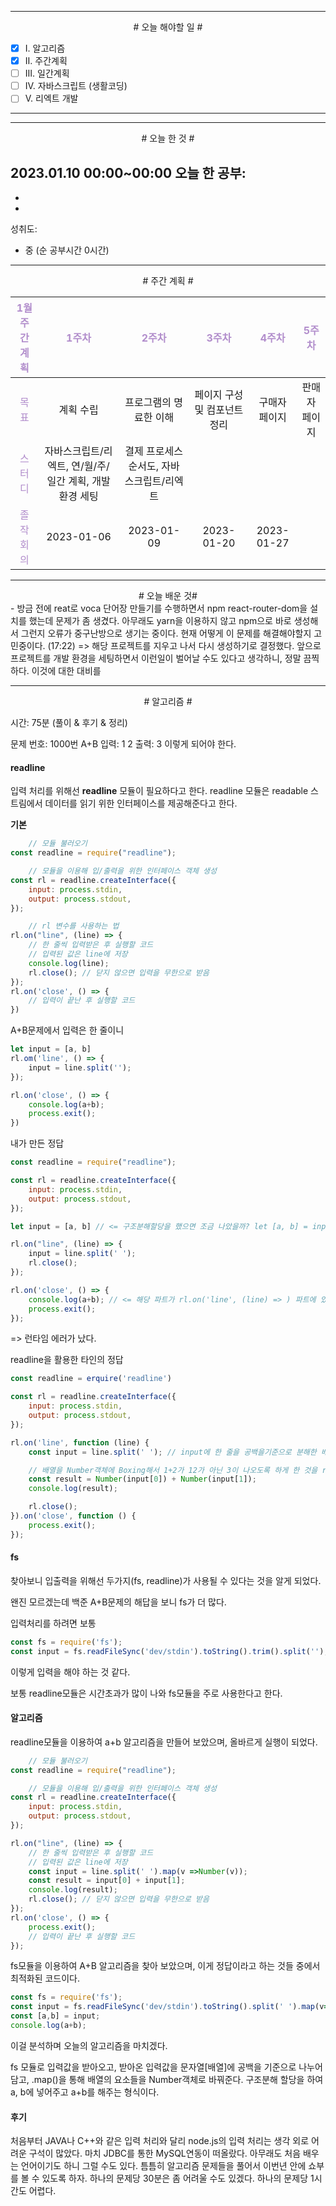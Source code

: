 

----

<div align='center'>
# 오늘 해야할 일 #
</div>

- [x]  Ⅰ. 알고리즘
- [x]  Ⅱ. 주간계획
- [ ]  Ⅲ. 일간계획
- [ ]  Ⅳ. 자바스크립트 (생활코딩)
- [ ]  Ⅴ. 리엑트 개발

----

----

<div align="center"># 오늘 한 것 #</div>

2023.01.10 00:00~00:00 
오늘 한 공부: 
- 
- 
- 

성취도: 
- 중 (순 공부시간 0시간)

----

<div align="center"># 주간 계획 #</div>

|<span style="color:#b28ecc">1월 주간계획</span>|<span style="color:#b28ecc">1주차</span>|<span style="color:#b28ecc">2주차</span>|<span style="color:#b28ecc">3주차</span>|<span style="color:#b28ecc">4주차</span>|<span style="color:#b28ecc">5주차</span>|
|:------:|:---:|:---:|:---:|:---:|:---:|
|<span style="color:#b28ecc">목표</span>| 계획 수립 | 프로그램의 명료한 이해 | 페이지 구성 및 컴포넌트 정리 | 구매자 페이지 | 판매자 페이지 |
|<span style="color:#b28ecc">스터디</span>| 자바스크립트/리엑트, 연/월/주/일간 계획, 개발환경 세팅 | 결제 프로세스 순서도, 자바스크립트/리엑트 |  |  |  |
|<span style="color:#b28ecc">졸작회의</span>| 2023-01-06 | 2023-01-09 | 2023-01-20 | 2023-01-27 |


----

<div align="center"># 오늘 배운 것#</div>
- 방금 전에 reat로 voca 단어장 만들기를 수행하면서 npm react-router-dom을 설치를 했는데
  문제가 좀 생겼다.
  아무래도 yarn을 이용하지 않고 npm으로 바로 생성해서 그런지
  오류가 중구난방으로 생기는 중이다.
  현재 어떻게 이 문제를 해결해야할지 고민중이다. (17:22)
  => 해당 프로젝트를 지우고 나서 다시 생성하기로 결정했다.
  앞으로 프로젝트를 개발 환경을 세팅하면서 이런일이 벌어날 수도 있다고 생각하니, 정말 끔찍하다.
  이것에 대한 대비를

----

<div align="center"># 알고리즘 #</div>

시간: 75분 (풀이 & 후기 & 정리)

문제 번호: 1000번
A+B
입력: 1 2
출력: 3
이렇게 되어야 한다.

#### readline

입력 처리를 위해선 **readline** 모듈이 필요하다고 한다.
readline 모듈은 readable 스트림에서 데이터를 읽기 위한 인터페이스를 제공해준다고 한다.

**기본**
```js
	// 모듈 불러오기
const readline = require("readline");

	// 모듈을 이용해 입/출력을 위한 인터페이스 객체 생성
const rl = readline.createInterface({
	input: process.stdin,
	output: process.stdout,
});

	// rl 변수를 사용하는 법
rl.on("line", (line) => {
	// 한 줄씩 입력받은 후 실행할 코드
	// 입력된 값은 line에 저장
	console.log(line);
	rl.close(); // 닫지 않으면 입력을 무한으로 받음
});
rl.on('close', () => {
	// 입력이 끝난 후 실행할 코드
})

```

A+B문제에서 입력은 한 줄이니
```js
let input = [a, b]
rl.om('line', () => {
	input = line.split('');
});

rl.on('close', () => {
	console.log(a+b);
	process.exit();
})
```

내가 만든 정답
```js
const readline = require("readline");

const rl = readline.createInterface({
	input: process.stdin,
	output: process.stdout,
});

let input = [a, b] // <= 구조분해할당을 했으면 조금 나았을까? let [a, b] = input

rl.on("line", (line) => {
	input = line.split(' ');
	rl.close(); 
});

rl.on('close', () => {
    console.log(a+b); // <= 해당 파트가 rl.on('line', (line) => ) 파트에 있어야 한다.
    process.exit();
});
```
=> 런타임 에러가 났다.

readline을 활용한 타인의 정답
```js
const readline = erquire('readline')

const rl = readline.createInterface({
    input: process.stdin,
    output: process.stdout,
});

rl.on('line', function (line) {
    const input = line.split(' '); // input에 한 줄을 공백을기준으로 분해한 배열이다.

	// 배열을 Number객체에 Boxing해서 1+2가 12가 아닌 3이 나오도록 하게 한 것을 result변수에 저장
    const result = Number(input[0]) + Number(input[1]); 
    console.log(result);

    rl.close();
}).on('close', function () {
    process.exit();
});
```


#### fs

찾아보니
입출력을 위해선 두가지(fs, readline)가 사용될 수 있다는 것을 알게 되었다.

왠진 모르겠는데 백준 A+B문제의 해답을 보니 fs가 더 많다.

입력처리를 하려면 보통 
```js
const fs = require('fs');
const input = fs.readFileSync('dev/stdin').toString().trim().split('');
```
이렇게 입력을 해야 하는 것 같다.

보통 readline모듈은 시간초과가 많이 나와 fs모듈을 주로 사용한다고 한다.

#### 알고리즘

readline모듈을 이용하여 a+b 알고리즘을 만들어 보았으며,  올바르게 실행이 되었다.
```js
	// 모듈 불러오기
const readline = require("readline");

	// 모듈을 이용해 입/출력을 위한 인터페이스 객체 생성
const rl = readline.createInterface({
	input: process.stdin,
	output: process.stdout,
});

rl.on("line", (line) => {
	// 한 줄씩 입력받은 후 실행할 코드
	// 입력된 값은 line에 저장
	const input = line.split(' ').map(v =>Number(v));
    const result = input[0] + input[1];
    console.log(result);
	rl.close(); // 닫지 않으면 입력을 무한으로 받음
});
rl.on('close', () => {
    process.exit();
	// 입력이 끝난 후 실행할 코드
});
```

fs모듈을 이용하여 A+B 알고리즘을 찾아 보았으며, 이게 정답이라고 하는 것들 중에서 최적화된 코드이다.
```js
const fs = require('fs');
const input = fs.readFileSync('dev/stdin').toString().split(' ').map(v=>Number(v));
const [a,b] = input;
console.log(a+b);
```
이걸 분석하며 오늘의 알고리즘을 마치겠다.

fs 모듈로 입력값을 받아오고, 
받아온 입력값을 문자열[배열]에 공백을 기준으로 나누어 담고, 
.map()을 통해 배열의 요소들을 Number객체로 바꿔준다.
구조분해 할당을 하여 a, b에 넣어주고
a+b를 해주는 형식이다.
#### 후기
처음부터 JAVA나 C++와 같은 입력 처리와 달리 node.js의 입력 처리는 생각 외로 어려운 구석이 많았다.
마치 JDBC를 통한 MySQL연동이 떠올랐다.
아무래도 처음 배우는 언어이기도 하니 그럴 수도 있다.
틈틈히 알고리즘 문제들을 풀어서 이번년 안에 쇼부를 볼 수 있도록 하자.
하나의 문제당 30분은 좀 어려울 수도 있겠다.
하나의 문제당 1시간도 어렵다.

